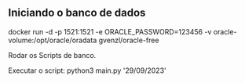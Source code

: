 ## Iniciando o banco de dados

docker run -d -p 1521:1521 -e ORACLE_PASSWORD=123456 -v oracle-volume:/opt/oracle/oradata gvenzl/oracle-free

Rodar os Scripts de banco.

Executar o script: python3 main.py '29/09/2023'